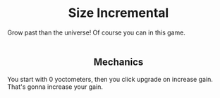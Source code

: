 <h1 align=center>Size Incremental</h1>
Grow past than the universe! Of course you can in this game.
<br><br>
<h2 align=center>Mechanics</h2>
You start with 0 yoctometers, then you click upgrade on increase gain. That's gonna increase your gain.